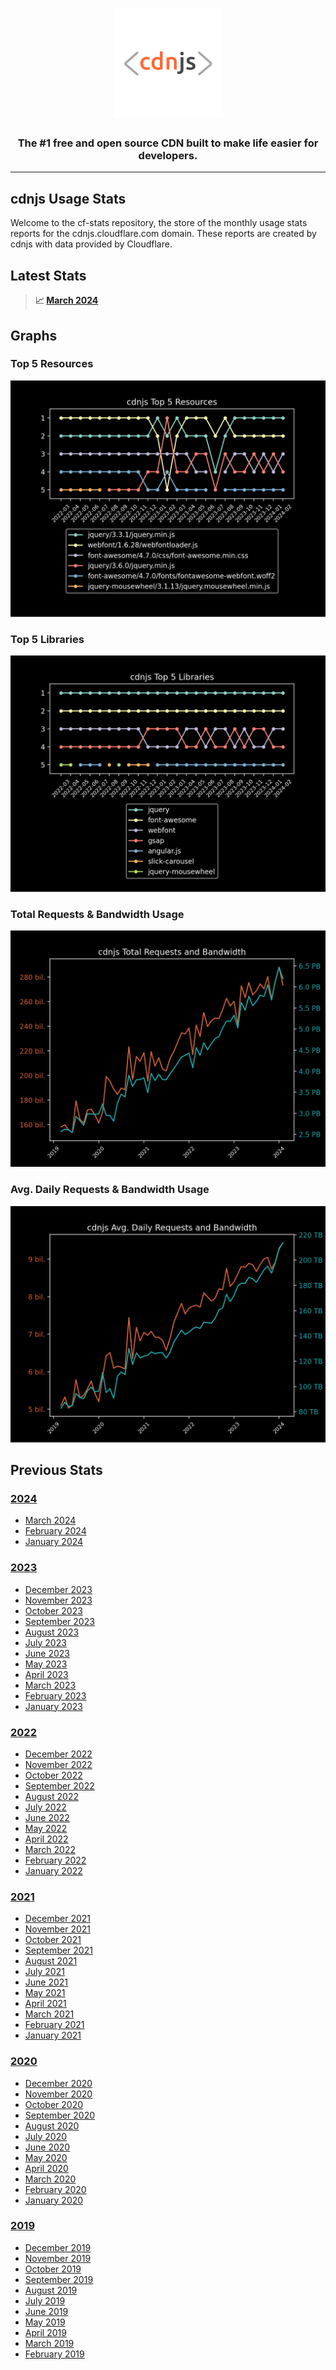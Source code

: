 <h1 align="center">
    <a href="https://cdnjs.com"><img src="https://raw.githubusercontent.com/cdnjs/brand/master/logo/standard/dark-512.png" width="175px" alt="< cdnjs >"></a>
</h1>
 
<h3 align="center">The #1 free and open source CDN built to make life easier for developers.</h3>

---

## cdnjs Usage Stats

Welcome to the cf-stats repository, the store of the monthly usage stats reports for the cdnjs.cloudflare.com domain.
These reports are created by cdnjs with data provided by Cloudflare.

## Latest Stats

> **📈 [March 2024](2024/cdnjs_March_2024.md)**

## Graphs

### Top 5 Resources

[![cdnjs top 5 resources graph](cdnjs_top_5_resources.png)](cdnjs_top_5_resources.png)

### Top 5 Libraries

[![cdnjs top 5 libraries graph](cdnjs_top_5_libraries.png)](cdnjs_top_5_libraries.png)

### Total Requests & Bandwidth Usage

[![cdnjs total requests & bandwidth graph](cdnjs_total_requests_and_bandwidth.png)](cdnjs_total_requests_and_bandwidth.png)

### Avg. Daily Requests & Bandwidth Usage

[![cdnjs avg. daily requests & bandwidth graph](cdnjs_daily_requests_and_bandwidth.png)](cdnjs_daily_requests_and_bandwidth.png)


## Previous Stats

### [2024](2024)

* [March 2024](2024/cdnjs_March_2024.md)
* [February 2024](2024/cdnjs_February_2024.md)
* [January 2024](2024/cdnjs_January_2024.md)

### [2023](2023)

* [December 2023](2023/cdnjs_December_2023.md)
* [November 2023](2023/cdnjs_November_2023.md)
* [October 2023](2023/cdnjs_October_2023.md)
* [September 2023](2023/cdnjs_September_2023.md)
* [August 2023](2023/cdnjs_August_2023.md)
* [July 2023](2023/cdnjs_July_2023.md)
* [June 2023](2023/cdnjs_June_2023.md)
* [May 2023](2023/cdnjs_May_2023.md)
* [April 2023](2023/cdnjs_April_2023.md)
* [March 2023](2023/cdnjs_March_2023.md)
* [February 2023](2023/cdnjs_February_2023.md)
* [January 2023](2023/cdnjs_January_2023.md)

### [2022](2022)

* [December 2022](2022/cdnjs_December_2022.md)
* [November 2022](2022/cdnjs_November_2022.md)
* [October 2022](2022/cdnjs_October_2022.md)
* [September 2022](2022/cdnjs_September_2022.md)
* [August 2022](2022/cdnjs_August_2022.md)
* [July 2022](2022/cdnjs_July_2022.md)
* [June 2022](2022/cdnjs_June_2022.md)
* [May 2022](2022/cdnjs_May_2022.md)
* [April 2022](2022/cdnjs_April_2022.md)
* [March 2022](2022/cdnjs_March_2022.md)
* [February 2022](2022/cdnjs_February_2022.md)
* [January 2022](2022/cdnjs_January_2022.md)

### [2021](2021)

* [December 2021](2021/cdnjs_December_2021.md)
* [November 2021](2021/cdnjs_November_2021.md)
* [October 2021](2021/cdnjs_October_2021.md)
* [September 2021](2021/cdnjs_September_2021.md)
* [August 2021](2021/cdnjs_August_2021.md)
* [July 2021](2021/cdnjs_July_2021.md)
* [June 2021](2021/cdnjs_June_2021.md)
* [May 2021](2021/cdnjs_May_2021.md)
* [April 2021](2021/cdnjs_April_2021.md)
* [March 2021](2021/cdnjs_March_2021.md)
* [February 2021](2021/cdnjs_February_2021.md)
* [January 2021](2021/cdnjs_January_2021.md)

### [2020](2020)

* [December 2020](2020/cdnjs_December_2020.md)
* [November 2020](2020/cdnjs_November_2020.md)
* [October 2020](2020/cdnjs_October_2020.md)
* [September 2020](2020/cdnjs_September_2020.md)
* [August 2020](2020/cdnjs_August_2020.md)
* [July 2020](2020/cdnjs_July_2020.md)
* [June 2020](2020/cdnjs_June_2020.md)
* [May 2020](2020/cdnjs_May_2020.md)
* [April 2020](2020/cdnjs_April_2020.md)
* [March 2020](2020/cdnjs_March_2020.md)
* [February 2020](2020/cdnjs_February_2020.md)
* [January 2020](2020/cdnjs_January_2020.md)

### [2019](2019)

* [December 2019](2019/cdnjs_December_2019.md)
* [November 2019](2019/cdnjs_November_2019.md)
* [October 2019](2019/cdnjs_October_2019.md)
* [September 2019](2019/cdnjs_September_2019.md)
* [August 2019](2019/cdnjs_August_2019.md)
* [July 2019](2019/cdnjs_July_2019.md)
* [June 2019](2019/cdnjs_June_2019.md)
* [May 2019](2019/cdnjs_May_2019.md)
* [April 2019](2019/cdnjs_April_2019.md)
* [March 2019](2019/cdnjs_March_2019.md)
* [February 2019](2019/cdnjs_February_2019.md)
